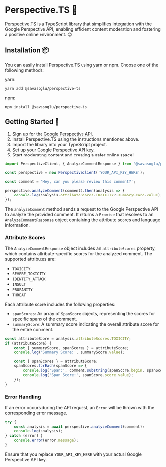 # Perspective.TS 🌟

Perspective.TS is a TypeScript library that simplifies integration with the Google Perspective API, enabling efficient content moderation and fostering a positive online environment. 😊

## Installation 📦

You can easily install Perspective.TS using yarn or npm. Choose one of the following methods:

yarn:

```shell
yarn add @savasoglu/perspective-ts
```

npm:

```shell
npm install @savasoglu/perspective-ts
```

## Getting Started 🚀

1. Sign up for the [Google Perspective API](https://www.perspectiveapi.com/).
2. Install Perspective.TS using the instructions mentioned above.
3. Import the library into your TypeScript project.
4. Set up your Google Perspective API key.
5. Start moderating content and creating a safer online space!

```typescript
import PerspectiveClient, { AnalyzeCommentResponse } from '@savasoglu/perspective-ts';

const perspective = new PerspectiveClient('YOUR_API_KEY_HERE');

const comment = 'Hey, can you please review this comment?';

perspective.analyzeComment(comment).then(analysis => {
	console.log(analysis.attributeScores.TOXICITY?.summaryScore.value);
});

```

The `analyzeComment` method sends a request to the Google Perspective API to analyze the provided comment. It returns a `Promise` that resolves to an `AnalyzeCommentResponse` object containing the attribute scores and language information.

### Attribute Scores

The `AnalyzeCommentResponse` object includes an `attributeScores` property, which contains attribute-specific scores for the analyzed comment. The supported attributes are:

-   `TOXICITY`
-   `SEVERE_TOXICITY`
-   `IDENTITY_ATTACK`
-   `INSULT`
-   `PROFANITY`
-   `THREAT`

Each attribute score includes the following properties:

-   `spanScores`: An array of `SpanScore` objects, representing the scores for specific spans of the comment.
-   `summaryScore`: A summary score indicating the overall attribute score for the entire comment.

```typescript
const attributeScore = analysis.attributeScores.TOXICITY;
if (attributeScore) {
	const { summaryScore, spanScores } = attributeScore;
	console.log('Summary Score:', summaryScore.value);

	const { spanScores } = attributeScore;
	spanScores.forEach(spanScore => {
		console.log('Span:', comment.substring(spanScore.begin, spanScore.end));
		console.log('Span Score:', spanScore.score.value);
	});
}
```

### Error Handling

If an error occurs during the API request, an `Error` will be thrown with the corresponding error message.

```typescript
try {
	const analysis = await perspective.analyzeComment(comment);
	console.log(analysis);
} catch (error) {
	console.error(error.message);
}
```

Ensure that you replace `YOUR_API_KEY_HERE` with your actual Google Perspective API key.
